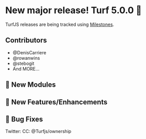 # New major release! Turf 5.0.0 🎉

TurfJS releases are being tracked using [Milestones](https://github.com/Turfjs/turf/milestone/4?closed=1).

## Contributors

- @DenisCarriere
- @rowanwins
- @stebogit
- And MORE...

## 🚀 New Modules

## 🏅 New Features/Enhancements

## 🐛 Bug Fixes

Twitter: <Tweet>
CC: @Turfjs/ownership


[point-to-line-distance]: https://github.com/Turfjs/turf/tree/master/packages/turf-point-to-line-distance
[projection]: https://github.com/Turfjs/turf/tree/master/packages/turf-projection
[boolean-within]: https://github.com/Turfjs/turf/tree/master/packages/turf-boolean-within
[helpers]: https://github.com/Turfjs/turf/tree/master/packages/turf-helpers
[invariant]: https://github.com/Turfjs/turf/tree/master/packages/turf-invariant
[meta]: https://github.com/Turfjs/turf/tree/master/packages/turf-meta
[clusters]: https://github.com/Turfjs/turf/tree/master/packages/turf-clusters
[isolines]: https://github.com/Turfjs/turf/tree/master/packages/turf-isolines
[convex]: https://github.com/Turfjs/turf/tree/master/packages/turf-convex
[within]: https://github.com/Turfjs/turf/tree/master/packages/turf-within
[concave]: https://github.com/Turfjs/turf/tree/master/packages/turf-concave
[difference]: https://github.com/Turfjs/turf/tree/master/packages/turf-difference
[dissolve]: https://github.com/Turfjs/turf/tree/master/packages/turf-dissolve
[collect]: https://github.com/Turfjs/turf/tree/master/packages/turf-collect
[flip]: https://github.com/Turfjs/turf/tree/master/packages/turf-flip
[simplify]: https://github.com/Turfjs/turf/tree/master/packages/turf-simplify
[bezier]: https://github.com/Turfjs/turf/tree/master/packages/turf-bezier
[tag]: https://github.com/Turfjs/turf/tree/master/packages/turf-tag
[sample]: https://github.com/Turfjs/turf/tree/master/packages/turf-sample
[envelope]: https://github.com/Turfjs/turf/tree/master/packages/turf-envelope
[square]: https://github.com/Turfjs/turf/tree/master/packages/turf-square
[circle]: https://github.com/Turfjs/turf/tree/master/packages/turf-circle
[midpoint]: https://github.com/Turfjs/turf/tree/master/packages/turf-midpoint
[buffer]: https://github.com/Turfjs/turf/tree/master/packages/turf-buffer
[center]: https://github.com/Turfjs/turf/tree/master/packages/turf-center
[center-of-mass]: https://github.com/Turfjs/turf/tree/master/packages/turf-center-of-mass
[centroid]: https://github.com/Turfjs/turf/tree/master/packages/turf-centroid
[combine]: https://github.com/Turfjs/turf/tree/master/packages/turf-combine
[distance]: https://github.com/Turfjs/turf/tree/master/packages/turf-distance
[explode]: https://github.com/Turfjs/turf/tree/master/packages/turf-explode
[bbox]: https://github.com/Turfjs/turf/tree/master/packages/turf-bbox
[tesselate]: https://github.com/Turfjs/turf/tree/master/packages/turf-tesselate
[bbox-polygon]: https://github.com/Turfjs/turf/tree/master/packages/turf-bbox-polygon
[inside]: https://github.com/Turfjs/turf/tree/master/packages/turf-inside
[intersect]: https://github.com/Turfjs/turf/tree/master/packages/turf-intersect
[nearest]: https://github.com/Turfjs/turf/tree/master/packages/turf-nearest
[planepoint]: https://github.com/Turfjs/turf/tree/master/packages/turf-planepoint
[random]: https://github.com/Turfjs/turf/tree/master/packages/turf-random
[tin]: https://github.com/Turfjs/turf/tree/master/packages/turf-tin
[union]: https://github.com/Turfjs/turf/tree/master/packages/turf-union
[bearing]: https://github.com/Turfjs/turf/tree/master/packages/turf-bearing
[destination]: https://github.com/Turfjs/turf/tree/master/packages/turf-destination
[kinks]: https://github.com/Turfjs/turf/tree/master/packages/turf-kinks
[point-on-surface]: https://github.com/Turfjs/turf/tree/master/packages/turf-point-on-surface
[area]: https://github.com/Turfjs/turf/tree/master/packages/turf-area
[along]: https://github.com/Turfjs/turf/tree/master/packages/turf-along
[line-distance]: https://github.com/Turfjs/turf/tree/master/packages/turf-line-distance
[line-slice]: https://github.com/Turfjs/turf/tree/master/packages/turf-line-slice
[line-slice-along]: https://github.com/Turfjs/turf/tree/master/packages/turf-line-slice-along
[point-on-line]: https://github.com/Turfjs/turf/tree/master/packages/turf-point-on-line
[point-grid]: https://github.com/Turfjs/turf/tree/master/packages/turf-point-grid
[square-grid]: https://github.com/Turfjs/turf/tree/master/packages/turf-square-grid
[triangle-grid]: https://github.com/Turfjs/turf/tree/master/packages/turf-triangle-grid
[hex-grid]: https://github.com/Turfjs/turf/tree/master/packages/turf-hex-grid
[idw]: https://github.com/Turfjs/turf/tree/master/packages/turf-idw
[truncate]: https://github.com/Turfjs/turf/tree/master/packages/turf-truncate
[flatten]: https://github.com/Turfjs/turf/tree/master/packages/turf-flatten
[line-intersect]: https://github.com/Turfjs/turf/tree/master/packages/turf-line-intersect
[mask]: https://github.com/Turfjs/turf/tree/master/packages/turf-mask
[line-chunk]: https://github.com/Turfjs/turf/tree/master/packages/turf-line-chunk
[unkink-polygon]: https://github.com/Turfjs/turf/tree/master/packages/turf-unkink-polygon
[great-circle]: https://github.com/Turfjs/turf/tree/master/packages/turf-great-circle
[line-segment]: https://github.com/Turfjs/turf/tree/master/packages/turf-line-segment
[line-split]: https://github.com/Turfjs/turf/tree/master/packages/turf-line-split
[line-arc]: https://github.com/Turfjs/turf/tree/master/packages/turf-line-arc
[polygon-to-linestring]: https://github.com/Turfjs/turf/tree/master/packages/turf-polygon-to-linestring
[linestring-to-polygon]: https://github.com/Turfjs/turf/tree/master/packages/turf-linestring-to-polygon
[bbox-clip]: https://github.com/Turfjs/turf/tree/master/packages/turf-bbox-clip
[line-overlap]: https://github.com/Turfjs/turf/tree/master/packages/turf-line-overlap
[sector]: https://github.com/Turfjs/turf/tree/master/packages/turf-sector
[rhumb-bearing]: https://github.com/Turfjs/turf/tree/master/packages/turf-rhumb-bearing
[rhumb-distance]: https://github.com/Turfjs/turf/tree/master/packages/turf-rhumb-distance
[rhumb-destination]: https://github.com/Turfjs/turf/tree/master/packages/turf-rhumb-destination
[polygon-tangents]: https://github.com/Turfjs/turf/tree/master/packages/turf-polygon-tangents
[rewind]: https://github.com/Turfjs/turf/tree/master/packages/turf-rewind
[isobands]: https://github.com/Turfjs/turf/tree/master/packages/turf-isobands
[transform-rotate]: https://github.com/Turfjs/turf/tree/master/packages/turf-transform-rotate
[transform-scale]: https://github.com/Turfjs/turf/tree/master/packages/turf-transform-scale
[transform-translate]: https://github.com/Turfjs/turf/tree/master/packages/turf-transform-translate
[line-offset]: https://github.com/Turfjs/turf/tree/master/packages/turf-line-offset
[polygonize]: https://github.com/Turfjs/turf/tree/master/packages/turf-polygonize
[boolean-disjoint]: https://github.com/Turfjs/turf/tree/master/packages/turf-boolean-disjoint
[boolean-contains]: https://github.com/Turfjs/turf/tree/master/packages/turf-boolean-contains
[boolean-crosses]: https://github.com/Turfjs/turf/tree/master/packages/turf-boolean-crosses
[boolean-clockwise]: https://github.com/Turfjs/turf/tree/master/packages/turf-boolean-clockwise
[boolean-overlap]: https://github.com/Turfjs/turf/tree/master/packages/turf-boolean-overlap
[boolean-point-on-line]: https://github.com/Turfjs/turf/tree/master/packages/turf-boolean-point-on-line
[boolean-equal]: https://github.com/Turfjs/turf/tree/master/packages/turf-boolean-equal
[clone]: https://github.com/Turfjs/turf/tree/master/packages/turf-clone
[clean-coords]: https://github.com/Turfjs/turf/tree/master/packages/turf-clean-coords
[interpolate]: https://github.com/Turfjs/turf/tree/master/packages/turf-interpolate
[clusters-dbscan]: https://github.com/Turfjs/turf/tree/master/packages/turf-clusters-dbscan
[clusters-kmeans]: https://github.com/Turfjs/turf/tree/master/packages/turf-clusters-kmeans
